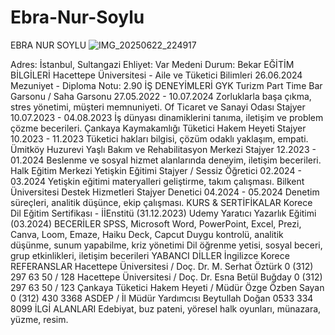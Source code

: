 # Ebra-Nur-Soylu
EBRA NUR SOYLU  ![IMG_20250622_224917](https://github.com/user-attachments/assets/132bcc9c-2f86-4f98-ab52-9e3b5901d271)
 
Adres: İstanbul, Sultangazi
Ehliyet: Var
Medeni Durum: Bekar
EĞİTİM BİLGİLERİ
Hacettepe Üniversitesi - Aile ve Tüketici Bilimleri
26.06.2024 Mezuniyet - Diploma Notu: 2.90
İŞ DENEYİMLERİ
GYK Turizm
Part Time Bar Garsonu / Saha Garsonu
27.05.2022 - 10.07.2024
Zorluklarla başa çıkma, stres yönetimi, müşteri memnuniyeti.
Of Ticaret ve Sanayi Odası
Stajyer
10.07.2023 - 04.08.2023
İş dünyası dinamiklerini tanıma, iletişim ve problem çözme becerileri.
Çankaya Kaymakamlığı Tüketici Hakem Heyeti
Stajyer
10.2023 - 11.2023
Tüketici hakları bilgisi, çözüm odaklı yaklaşım, empati.
Ümitköy Huzurevi Yaşlı Bakım ve Rehabilitasyon Merkezi
Stajyer
12.2023 - 01.2024
Beslenme ve sosyal hizmet alanlarında deneyim, iletişim becerileri.
Halk Eğitim Merkezi Yetişkin Eğitimi
Stajyer / Sessiz Öğretici
02.2024 - 03.2024
Yetişkin eğitimi materyalleri geliştirme, takım çalışması.
Bilkent Üniversitesi Destek Hizmetleri
Stajyer Denetici
04.2024 - 05.2024
Denetim süreçleri, analitik düşünce, ekip çalışması.
KURS & SERTİFİKALAR
Korece Dil Eğitim Sertifikası - İİEnstitü (31.12.2023)
Udemy Yaratıcı Yazarlık Eğitimi (03.2024)
BECERİLER
SPSS, Microsoft Word, PowerPoint, Excel, Prezi, Canva, Loom, Emaze, Haiku Deck, Capcut
Duygu kontrolü, analitik düşünme, sunum yapabilme, kriz yönetimi
Dil öğrenme yetisi, sosyal beceri, grup etkinlikleri, iletişim becerileri
YABANCI DİLLER
İngilizce
Korece
REFERANSLAR
Hacettepe Üniversitesi / Doç. Dr. M. Serhat Öztürk
0 (312) 297 63 50 / 128
Hacettepe Üniversitesi / Doç. Dr. Esna Betül Buğday
0 (312) 297 63 50 / 123
Çankaya Tüketici Hakem Heyeti / Müdür Özge Özben Sayan
0 (312) 430 3368
ASDEP / İl Müdür Yardımcısı Beytullah Doğan
0533 334 8099
İLGİ ALANLARI
Edebiyat, buz pateni, yöresel halk oyunları, münazara, yüzme, resim.
